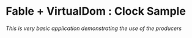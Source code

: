 # Fable + VirtualDom : Clock Sample

*This is very basic application demonstrating the use of the producers*
